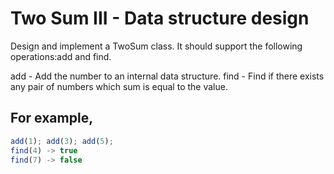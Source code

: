 # Two Sum III - Data structure design

Design and implement a TwoSum class. It should support the following operations:add and find.

add - Add the number to an internal data structure.
find - Find if there exists any pair of numbers which sum is equal to the value.

## For example,

```js
add(1); add(3); add(5);
find(4) -> true
find(7) -> false 

```
